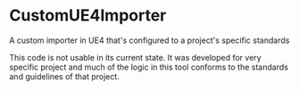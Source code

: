# CustomUE4Importer
A custom importer in UE4 that's configured to a project's specific standards

This code is not usable in its current state.  It was developed for very specific project and much of the logic in this tool conforms to the standards and guidelines of that project.  
